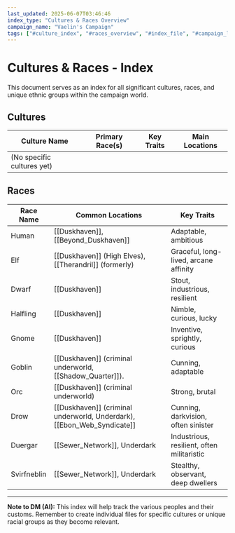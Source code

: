 ```yaml
---
last_updated: 2025-06-07T03:46:46
index_type: "Cultures & Races Overview"
campaign_name: "Vaelin's Campaign"
tags: ["#culture_index", "#races_overview", "#index_file", "#campaign_lore", "#demographics", "#world_details"] # (NEW/ENHANCED)
---
```

# Cultures & Races - Index

This document serves as an index for all significant cultures, races, and unique ethnic groups within the campaign world.

## Cultures

| Culture Name               | Primary Race(s) | Key Traits | Main Locations |
| -------------------------- | --------------- | ---------- | -------------- |
| (No specific cultures yet) |                 |            |                |

## Races

| Race Name   | Common Locations                                                       | Key Traits                                 |
| ----------- | ---------------------------------------------------------------------- | ------------------------------------------ |
| Human       | [[Duskhaven]], [[Beyond_Duskhaven]]                                    | Adaptable, ambitious                       |
| Elf         | [[Duskhaven]] (High Elves), [[Therandril]] (formerly)                  | Graceful, long-lived, arcane affinity      |
| Dwarf       | [[Duskhaven]]                                                          | Stout, industrious, resilient              |
| Halfling    | [[Duskhaven]]                                                          | Nimble, curious, lucky                     |
| Gnome       | [[Duskhaven]]                                                          | Inventive, sprightly, curious              |
| Goblin      | [[Duskhaven]] (criminal underworld, [[Shadow_Quarter]]).               | Cunning, adaptable                         |
| Orc         | [[Duskhaven]] (criminal underworld)                                    | Strong, brutal                             |
| Drow        | [[Duskhaven]] (criminal underworld, Underdark), [[Ebon_Web_Syndicate]] | Cunning, darkvision, often sinister        |
| Duergar     | [[Sewer_Network]], Underdark                                           | Industrious, resilient, often militaristic |
| Svirfneblin | [[Sewer_Network]], Underdark                                           | Stealthy, observant, deep dwellers         |

---
**Note to DM (AI):** This index will help track the various peoples and their customs. Remember to create individual files for specific cultures or unique racial groups as they become relevant.